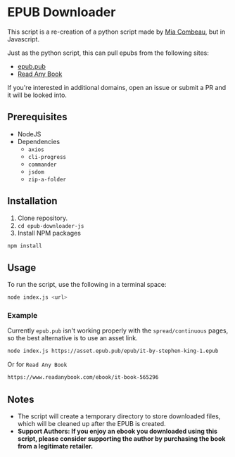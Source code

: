 # EPUB Downloader

This script is a re-creation of a python script made by [Mia Combeau](https://github.com/mcombeau), but in Javascript.

Just as the python script, this can pull epubs from the following sites:

- [epub.pub](https://www.epub.pub/)
- [Read Any Book](https://www.readanybook.com/)

If you're interested in additional domains, open an issue or submit a PR and it will be looked into.

## Prerequisites

- NodeJS
- Dependencies
  - `axios`
  - `cli-progress`
  - `commander`
  - `jsdom`
  - `zip-a-folder`

## Installation

1. Clone repository.
2. `cd epub-downloader-js`
3. Install NPM packages

```bash
npm install
```

## Usage

To run the script, use the following in a terminal space:

```bash
node index.js <url>
```

### Example

Currently `epub.pub` isn't working properly with the `spread/continuous` pages, so the best alternative is to use an asset link.

```bash
node index.js https://asset.epub.pub/epub/it-by-stephen-king-1.epub
```

Or for `Read Any Book`

```bash
https://www.readanybook.com/ebook/it-book-565296
```

## Notes

- The script will create a temporary directory to store downloaded files, which will be cleaned up after the EPUB is created.
- **Support Authors: If you enjoy an ebook you downloaded using this script, please consider supporting the author by purchasing the book from a legitimate retailer.**
